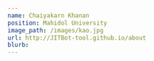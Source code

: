 ```yaml
---
name: Chaiyakarn Khanan
position: Mahidol University
image_path: /images/kao.jpg
url: http://JITBot-tool.github.io/about
blurb: 
---
```

